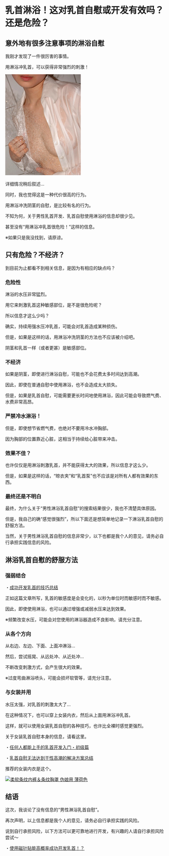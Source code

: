 # 乳首淋浴！这对乳首自慰或开发有效吗？还是危险？ [​](#乳首淋浴-这对乳首自慰或开发有效吗-还是危险)

## 意外地有很多注意事项的淋浴自慰 [​](#意外地有很多注意事项的淋浴自慰)

我刚才发现了一件很厉害的事情。

用淋浴冲乳首，可以获得非常强烈的刺激！

![](/h-life/assets/photo001.jpg)

详细情况稍后叙述…

同时，我也觉得这是一种代价很高的行为。

用淋浴冲洗阴茎的自慰，是比较有名的行为。

不知为何，关于男性乳首开发、乳首自慰使用淋浴的信息却很少见。

甚至没有“用淋浴冲乳首很危险！”这样的信息。

※如果只是我没找到，请原谅。

## 只有危险？不经济？ [​](#只有危险-不经济)

到目前为止都看不到相关信息，是因为有相应的缺点吗？

### 危险性 [​](#危险性)

淋浴的水压非常猛烈。

用它来刺激乳首这种敏感部位，是不是很危险呢？

所以信息才这么少吗？

确实，持续用强水压冲乳首，可能会对乳首造成某种损伤。

但是，如果是这样的话，用淋浴冲洗阴茎的方法也不应该被介绍吧。

阴茎和乳首一样（或者更甚）是敏感部位。

### 不经济 [​](#不经济)

如果是阴茎，即使进行淋浴自慰，可能也不会花费太多时间达到高潮。

因此，即使在普通自慰中使用淋浴，也不会造成太大损失。

但是，如果是乳首自慰，可能需要更长时间地使用淋浴，因此可能会导致燃气费、水费非常高昂。

### 严禁冷水淋浴！ [​](#严禁冷水淋浴)

但是，即使想节省燃气费，也绝对不要用冷水冲胸部。

因为胸部的位置靠近心脏，这相当于持续给心脏带来冲击。

### 效果不佳？ [​](#效果不佳)

也许仅仅是用淋浴刺激乳首，并不能获得太大的效果，所以信息才这么少。

但是，如果是这样的话，“晾衣夹”和“乳首泵”也不应该是对所有人都有效果的东西。

### 最终还是不明白 [​](#最终还是不明白)

最终，为什么关于“男性淋浴乳首自慰”的搜索结果很少，我也不清楚具体原因。

但是，我自己的确“感觉很强烈”，所以下面还是想简单地记录一下淋浴乳首自慰的舒服方法。

当然，关于男性淋浴乳首自慰的信息非常少，以下也都是我个人的意见，请务必自行承担实践信息的风险。

## 淋浴乳首自慰的舒服方法 [​](#淋浴乳首自慰的舒服方法)

### 强弱结合 [​](#强弱结合)

・[成功开发乳首的技巧总结](/onanie-a/chikubi000.html)

正如这篇文章所写，乳首的敏感度是会变化的，以秒为单位时而敏感时而不敏感。

因此，即使使用淋浴，也可以通过增强或减弱水压来达到效果。

※频繁改变水压，可能会对您使用的淋浴器造成不良影响，请充分注意。

### 从各个方向 [​](#从各个方向)

从右边、左边、下面、上面冲淋浴…

然后，尝试摇晃、从远处冲、从近处冲…

不断改变刺激方式，会产生很大的效果。

※过度弯曲淋浴喷头，可能会损坏软管等，请充分注意。

### 与女装并用 [​](#与女装并用)

水压太强，对乳首的刺激太大了…

在这种情况下，也可以穿上女装内衣，然后从上面用淋浴冲乳首。

这样，就可以使用女装乳首自慰的各种技巧，也许比全裸时感觉更强烈。

关于女装乳首自慰本身的信息，请看这里。

・[任何人都能上手的乳首开发入门・初级篇](/onanie-a/chikubi002.html)

・[乳首自慰无法达到干性高潮的解决方案总结](/onanie-a/chikubi004.html)

推荐的女装内衣是这个。

[![](https://img.e-nls.com/pict_pc/1_1496803753_m_6vjsI.jpg)柔软条纹内裤＆条纹胸罩 伪娘用 薄荷色](https://www.e-nls.com/access.php?agency_id=af486217&pcode=TMT842)

## 结语 [​](#结语)

这次，我谈论了没有信息的“男性淋浴乳首自慰”。

再次声明，以上信息都是我个人的意见，请务必自行承担实践的风险。

说到自行承担风险，以下方法可以更可靠地进行开发，有兴趣的人请自行承担风险尝试～

・[使用磁针贴能高概率成功开发乳首！？](/onanie-a/chikubi010.html)